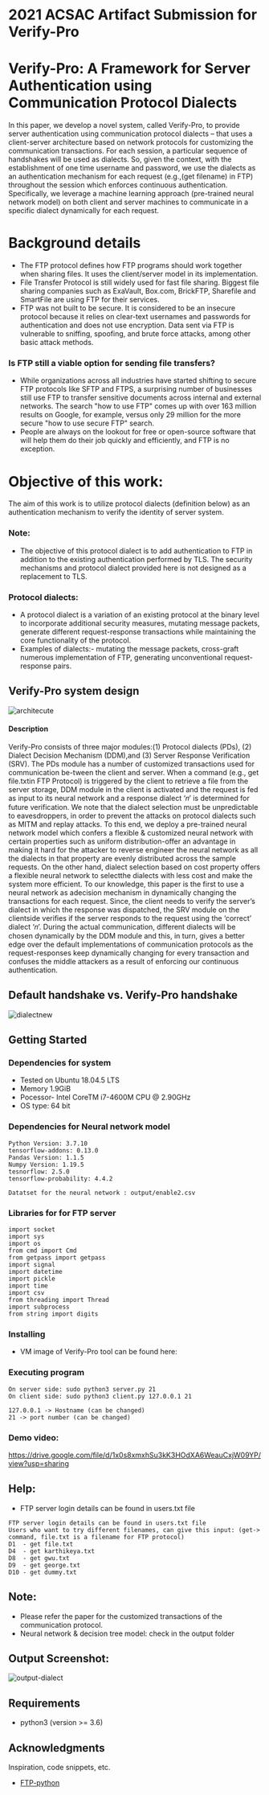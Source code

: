 # 2021 ACSAC Artifact Submission for Verify-Pro
# Verify-Pro: A Framework for Server Authentication using Communication Protocol Dialects

<p align="left">
In this paper, we develop a novel system, called Verify-Pro, to provide server authentication using communication protocol dialects – that uses a client-server architecture based on network protocols for customizing the communication transactions. For each session, a particular sequence of handshakes will be used as dialects. So, given the context, with the establishment of one time username and password, we use the dialects as an authentication mechanism for each request (e.g.,(get filename) in FTP) throughout the session which enforces continuous authentication. Specifically, we leverage a machine learning approach (pre-trained neural network model) on both client and server machines to communicate in a specific dialect dynamically for each request.
</p>

# Background details
* The FTP protocol defines how FTP programs should work together when sharing files. It uses the client/server model in its implementation. 
* File Transfer Protocol is still widely used for fast file sharing. Biggest file sharing companies such as ExaVault, Box.com, BrickFTP, Sharefile and SmartFile are using FTP for their services. 
* FTP was not built to be secure. It is considered to be an insecure protocol because it relies on clear-text usernames and passwords for authentication and does not use encryption. Data sent via FTP is vulnerable to sniffing, spoofing, and brute force attacks, among other basic attack methods.
### Is FTP still a viable option for sending file transfers? 
* While organizations across all industries have started shifting to secure FTP protocols like SFTP and FTPS, a surprising number of businesses still use FTP to transfer sensitive documents across internal and external networks. The search "how to use FTP" comes up with over 163 million results on Google, for example, versus only 29 million for the more secure "how to use secure FTP" search. 
* People are always on the lookout for free or open-source software that will help them do their job quickly and efficiently, and FTP is no exception.

# Objective of this work:
The aim of this work is to utilize protocol dialects (definition below) as an authentication mechanism to verify the identity of server system.
### Note: 
* The objective of this protocol dialect is to add authentication to FTP in addition to the existing authentication performed by TLS. The security mechanisms and protocol dialect provided here is not designed as a replacement to TLS.
### Protocol dialects: 
* A protocol dialect is a variation of an existing protocol at the binary level to incorporate additional security measures, mutating message packets, generate different request-response transactions while maintaining the core functionality of the protocol.
* Examples of dialects:- mutating the message packets, cross-graft numerous implementation of FTP, generating unconventional request-response pairs.

## Verify-Pro system design
![architecute](https://user-images.githubusercontent.com/68829206/123556724-d2499c00-d75a-11eb-8014-0461d37b67b2.png)
#### Description
<p align="left">
Verify-Pro consists of three major modules:(1) Protocol dialects (PDs), (2) Dialect Decision Mechanism (DDM),and (3) Server Response Verification (SRV). The PDs module has a number of customized transactions used for communication be-tween the client and server. When a command (e.g., get file.txtin FTP Protocol) is triggered by the client to retrieve a file from the server storage, DDM module in the client is activated and the request is fed as input to its neural network and a response dialect ‘𝑛’ is determined for future verification. We note that the dialect selection must be unpredictable to eavesdroppers, in order to prevent the attacks on protocol dialects such as MITM and replay attacks. To this end, we deploy a pre-trained neural network model which confers a flexible & customized neural network with certain properties such as uniform distribution-offer an advantage in making it hard for the attacker to reverse engineer the neural network as all the dialects in that property are evenly distributed across the sample requests. On the other hand, dialect selection based on cost property offers a flexible neural network to selectthe dialects with less cost and make the system more efficient. To our knowledge, this paper is the first to use a neural network as adecision mechanism in dynamically changing the transactions for each request. Since, the client needs to verify the server’s dialect in which the response was dispatched, the SRV module on the clientside verifies if the server responds to the request using the ‘correct’ dialect ‘𝑛’. During the actual communication, different dialects will be chosen dynamically by the DDM module and this, in turn, gives a better edge over the default implementations of communication protocols as the request-responses keep dynamically changing for every transaction and confuses the middle attackers as a result of enforcing our continuous authentication. 
</p>

## Default handshake vs. Verify-Pro handshake
![dialectnew](https://user-images.githubusercontent.com/68829206/123556427-26ec1780-d759-11eb-8ed2-f9d9552532d9.png)

## Getting Started

### Dependencies for system

* Tested on Ubuntu 18.04.5 LTS
* Memory 1.9GiB
* Pocessor- Intel CoreTM i7-4600M CPU @ 2.90GHz
* OS type: 64 bit

### Dependencies for Neural network model
```
Python Version: 3.7.10
tensorflow-addons: 0.13.0
Pandas Version: 1.1.5
Numpy Version: 1.19.5
tesnorflow: 2.5.0
tensorflow-probability: 4.4.2

Datatset for the neural network : output/enable2.csv
```
### Libraries for for FTP server
```
import socket
import sys
import os
from cmd import Cmd
from getpass import getpass
import signal
import datetime
import pickle
import time
import csv
from threading import Thread
import subprocess
from string import digits
```

### Installing

* VM image of Verify-Pro tool can be found here: 

### Executing program
```
On server side: sudo python3 server.py 21 
On client side: sudo python3 client.py 127.0.0.1 21

127.0.0.1 -> Hostname (can be changed)
21 -> port number (can be changed)
```
### Demo video:
https://drive.google.com/file/d/1x0s8xmxhSu3kK3HOdXA6WeauCxjW09YP/view?usp=sharing

## Help: 
* FTP server login details can be found in users.txt file
```
FTP server login details can be found in users.txt file 
Users who want to try different filenames, can give this input: (get-> command, file.txt is a filename for FTP protocol)
D1  - get file.txt
D4  - get karthikeya.txt 
D8  - get gwu.txt 
D9  - get george.txt 
D10 - get dummy.txt
```

## Note:
* Please refer the paper for the customized transactions of the communication protocol.
* Neural network & decision tree model: check in the output folder

## Output Screenshot:
![output-dialect](https://user-images.githubusercontent.com/68829206/123555806-0078ad00-d756-11eb-8800-5b58b14edce8.jpeg)

## Requirements

* python3 (version >= 3.6)


## Acknowledgments

Inspiration, code snippets, etc.
* [FTP-python](https://github.com/ShripadMhetre/FTP-Python.git)
